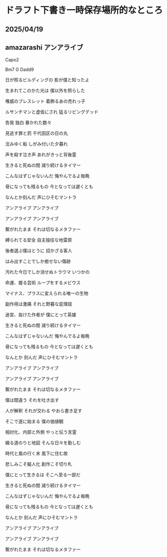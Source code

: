 # ドラフト下書き一時保存場所的なところ

## 2025/04/19

## amazarashi アンアライブ

Capo2

Bm7 G Dadd9

日が照るビルディングの 影が僕と知ったよ  

生まれてこのかた光は 僕以外を照らした  

権威のブレスレット 着飾るあの売れっ子  

ルサンチマンと虚仮にされ 猛るリビングデッド  

告発 独白 暴かれた数々  

見逃す罪と罰 千代田区の日の丸  

沈みゆく船 しがみ付いた夕暮れ  

声を殺す泣き声 あれがきっと背後霊  

  

生きると死ぬの間 減り続けるタイマー  

こんなはずじゃないんだ 悔やんでるよ毎晩  

骨になっても残るもの 今となっては遅くとも  

なんとか刻んだ 声にひそむマントラ  

アンアライブ アンアライブ  

アンアライブ アンアライブ  

繋がれたまま それは切なるメタファー  

  

縛られてる安全 自主独往な地雷原  

後者選ぶ僕はとうに 招かざる客人  

はみ出すことでしか癒せない傷跡  

汚れた今日でしか消せぬトラウマ いつかの  

命運、握る芸術 ループをするメビウス  

マイナス、プラスに変えられる唯一の生物  

副作用は激痛 それと野暮な屁理屈  

迷宮、抜けた作者が 僕にとって英雄  

  

生きると死ぬの間 減り続けるタイマー  

こんなはずじゃないんだ 悔やんでるよ毎晩  

骨になっても残るもの 今となっては遅くとも  

なんとか 刻んだ 声にひそむマントラ  

アンアライブ アンアライブ  

アンアライブ アンアライブ  

繋がれたまま それは切なるメタファー  

  

僕は間違う それを吐き出す  

人が解釈 それが交わる やおら書き足す  

そこで遂に始まる 僕の価値観  

相対化、内部と外側 やっと伝う言霊  

綴る道のりと地図 そんな日々を勤しむ  

時代と風の行く末 風下に住む故  

悲しみこそ擬人化 創作こそ切り札  

僕にとって生きるは そこへ至る一部だ  

  

生きると死ぬの間 減り続けるタイマー  

こんなはずじゃないんだ 悔やんでるよ毎晩  

骨になっても残るもの 今となっては遅くとも  

なんとか 刻んだ 声にひそむマントラ  

アンアライブ アンアライブ  

アンアライブ アンアライブ  

繋がれたまま それは切なるメタファー
